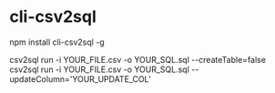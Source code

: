 # cli-csv2sql

npm install cli-csv2sql -g


csv2sql run -i YOUR_FILE.csv -o YOUR_SQL.sql --createTable=false
csv2sql run -i YOUR_FILE.csv -o YOUR_SQL.sql --updateColumn='YOUR_UPDATE_COL’
